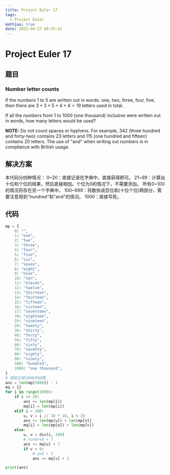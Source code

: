 ```yaml
---
title: Project Euler 17
tags:
  - Project Euler
mathjax: true
date: 2022-04-27 09:55:41
---
```


<escape><!-- more --></escape>

# Project Euler 17
## 题目
### Number letter counts


If the numbers $1$ to $5$ are written out in words: one, two, three, four, five, then there are $3 + 3 + 5 + 4 + 4 = 19$ letters used in total.

If all the numbers from $1$ to $1000$ (one thousand) inclusive were written out in words, how many letters would be used? 

**NOTE:** Do not count spaces or hyphens. For example, $342$ (three hundred and forty-two) contains $23$ letters and $115$ (one hundred and fifteen) contains $20$ letters. The use of "and" when writing out numbers is in compliance with British usage.

## 解决方案
本代码分四种情况：
0~20：直接记录在字典中，直接获得即可。
21~99：计算出十位和个位的结果，然后直接相加。个位为0的情况下，不需要添加。
所有0~100的情况将存在另一个字典中。
100~999：将数拆成百位和(十位个位)两部分，需要注意用到"hundred"和"and"的情况。
1000：直接写死。
## 代码

```Python
mp = {
    0: "",
    1: "one",
    2: "two",
    3: "three",
    4: "four",
    5: "five",
    6: "six",
    7: "seven",
    8: "eight",
    9: "nine",
    10: "ten",
    11: "eleven",
    12: "twelve",
    13: "thirteen",
    14: "fourteen",
    15: "fifteen",
    16: "sixteen",
    17: "seventeen",
    18: "eighteen",
    19: "nineteen",
    20: "twenty",
    30: "thirty",
    40: "forty",
    50: "fifty",
    60: "sixty",
    70: "seventy",
    80: "eighty",
    90: "ninety",
    100: "hundred",
    1000: "one thousand",
}
# 提前记录1000的结果。
ans = len(mp[1000]) - 1
mq = {}
for i in range(1000):
    if i <= 20:
        ans += len(mp[i])
        mq[i] = len(mp[i])
    elif i < 100:
        u, v = i // 10 * 10, i % 10
        ans += len(mp[u]) + len(mp[v])
        mq[i] = len(mp[u]) + len(mp[v])
    else:
        u, v = div(i, 100)
        # hundred + 7
        ans += mq[u] + 7
        if v > 0:
            # and + 3
            ans += mq[v] + 3

print(ans)
```